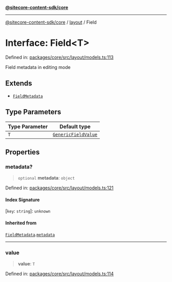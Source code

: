 [**@sitecore-content-sdk/core**](../../README.md)

***

[@sitecore-content-sdk/core](../../README.md) / [layout](../README.md) / Field

# Interface: Field\<T\>

Defined in: [packages/core/src/layout/models.ts:113](https://github.com/Sitecore/content-sdk/blob/51f6d86287f95a06b40045498aa7037d8b684c67/packages/core/src/layout/models.ts#L113)

Field metadata in editing mode

## Extends

- [`FieldMetadata`](FieldMetadata.md)

## Type Parameters

| Type Parameter | Default type |
| ------ | ------ |
| `T` | [`GenericFieldValue`](../type-aliases/GenericFieldValue.md) |

## Properties

### metadata?

> `optional` **metadata**: `object`

Defined in: [packages/core/src/layout/models.ts:121](https://github.com/Sitecore/content-sdk/blob/51f6d86287f95a06b40045498aa7037d8b684c67/packages/core/src/layout/models.ts#L121)

#### Index Signature

\[`key`: `string`\]: `unknown`

#### Inherited from

[`FieldMetadata`](FieldMetadata.md).[`metadata`](FieldMetadata.md#metadata)

***

### value

> **value**: `T`

Defined in: [packages/core/src/layout/models.ts:114](https://github.com/Sitecore/content-sdk/blob/51f6d86287f95a06b40045498aa7037d8b684c67/packages/core/src/layout/models.ts#L114)
